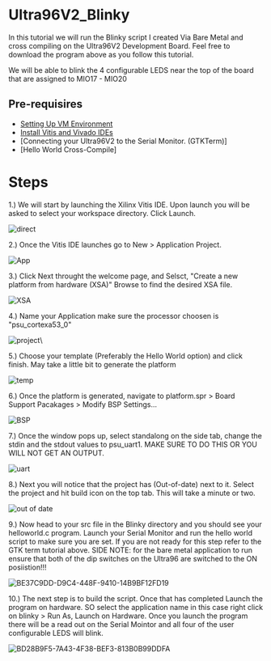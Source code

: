 # Ultra96V2_Blinky
In this tutorial we will run the Blinky script I created Via Bare Metal and cross compiling on the Ultra96V2 Development Board.
Feel free to download the program above as you follow this tutorial.

We will be able to blink the 4 configurable LEDS near the top of the board that are assigned to MIO17 - MIO20
## Pre-requisires
- [Setting Up VM Environment](https://github.com/abdoo8080/tutorials/blob/main/virtual_machine_setup/tutorial.md)
- [Install Vitis and Vivado IDEs](https://github.com/abdoo8080/tutorials/blob/main/install_vitis_and_vivado/install_vitis_and_vivado.md)
- [Connecting your Ultra96V2 to the Serial Monitor. (GTKTerm)]
- [Hello World Cross-Compile]

# Steps

1.) We will start by launching the Xilinx Vitis IDE. Upon launch you will be asked to select your workspace directory. Click Launch.

![direct](https://user-images.githubusercontent.com/72533453/129287452-0ce2adbe-43fa-4b6e-b103-291c38e977dd.PNG)

2.) Once the Vitis IDE launches go to New > Application Project.

![App](https://user-images.githubusercontent.com/72533453/129287540-d15beaa9-22a3-4460-bcdb-3e096414513f.PNG)

3.) Click Next throught the welcome page, and Selsct, "Create a new platform from hardware (XSA)" Browse to find the desired XSA file.

![XSA](https://user-images.githubusercontent.com/72533453/129287662-aae5e929-c284-4c27-b044-88aa83918c8d.PNG)

4.) Name your Application make sure the processor choosen is "psu_cortexa53_0" 

![project](https://user-images.githubusercontent.com/72533453/129287803-4cd78bf7-7878-4e88-b13a-be77e1b13366.PNG)\

5.) Choose your template (Preferably the Hello World option) and click finish. May take a little bit to generate the platform

![temp](https://user-images.githubusercontent.com/72533453/129287886-69d8a914-7d46-4d52-bacf-b0e1f245ff10.PNG)

6.) Once the platform is generated, navigate to platform.spr > Board Support Pacakages > Modify BSP Settings...

![BSP](https://user-images.githubusercontent.com/72533453/129288133-02c5968f-808c-4557-aaf5-c11a0855cea6.PNG)

7.) Once the window pops up, select standalong on the side tab, change the stdin and the stdout values to psu_uart1. MAKE SURE TO DO THIS OR YOU WILL NOT GET AN OUTPUT.

![uart](https://user-images.githubusercontent.com/72533453/129288280-ec696d28-7714-448e-bbd0-d84875e7aaa7.PNG)

8.) Next you will notice that the project has (Out-of-date) next to it. Select the project and hit build icon on the top tab. This will take a minute or two.

![out of date](https://user-images.githubusercontent.com/72533453/129288430-5128904e-143f-49c9-9192-2c173761a19d.PNG)

9.) Now head to your src file in the Blinky directory and you should see your helloworld.c program. Launch your Serial Monitor and run the hello world script to make sure you are set. If you are not ready for this step refer to the GTK term tutorial above. 
SIDE NOTE: for the bare metal application to run ensure that both of the dip switches on the Ultra96 are switched to the ON posiistion!!!

![BE37C9DD-D9C4-448F-9410-14B9BF12FD19](https://user-images.githubusercontent.com/72533453/129291561-f2675400-1a7d-4fee-b501-6b39ce70a6e7.jpeg)


10.) The next step is to build the script. Once that has completed Launch the program on hardware. SO select the application name in this case right click on blinky > Run As, Launch on Hardware. Once you launch the program there will be a read out on the Serial Mointor and all four of the user configurable LEDS will blink.

![BD28B9F5-7A43-4F38-BEF3-813B0B99DDFA](https://user-images.githubusercontent.com/72533453/129291563-9a6c537a-9ede-4253-b070-be1337c87e1c.jpeg)
